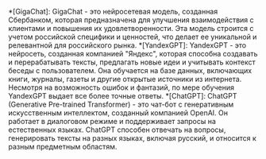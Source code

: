 *[GigaChat]: GigaChat - это нейросетевая модель, созданная Сбербанком, которая предназначена для улучшения взаимодействия с клиентами и повышения их удовлетворенности. Эта модель строится с учетом российской специфики и ценностей, что делает ее уникальной и релевантной для российского рынка. 
*[YandexGPT]: YandexGPT - это нейросеть, созданная компанией "Яндекс", которая способна создавать и перерабатывать тексты, предлагать новые идеи и учитывать контекст беседы с пользователем. Она обучается на базе данных, включающих книги, журналы, газеты и другие открытые источники из интернета. Несмотря на возможность ошибок и фантазий, по мере обучения YandexGPT выдает все более точные ответы.
*[ChatGPT]: ChatGPT (Generative Pre-trained Transformer) - это чат-бот с генеративным искусственным интеллектом, созданный компанией OpenAI. Он работает в диалоговом режиме и поддерживает запросы на естественных языках. ChatGPT способен отвечать на вопросы, генерировать тексты на разных языках, включая русский, и относится к разным предметным областям. 
